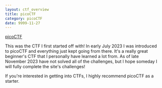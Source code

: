 ```yaml
---
layout: ctf_overview
title: picoCTF
category: picoCTF
date: 9999-11-27
---
```


[picoCTF](https://picoctf.org/)  

This was the CTF I first started off with! In early July 2023 I was introduced to picoCTF and everything just kept going from there. It's a really great beginner's CTF that I personally have learned a lot from. As of late November 2023 have not solved all of the challenges, but I hope someday I will fully complete the site's challenges!  

If you're interested in getting into CTFs, I highly recommend picoCTF as a starter.  